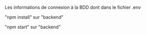 Les informations de connexion à la BDD dont dans le fichier .env

"npm install" sur "backend"

"npm start" sur "backend"
